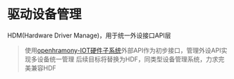 # 驱动设备管理

HDM(Hardware Driver Manage)，用于统一外设接口API层

> 使用[openhramony-IOT硬件子系统](https://gitee.com/openharmony/iothardware_peripheral)外部API作为初步接口，管理外设API实现多设备统一管理
> 后续目标将替换为HDF，同类型设备管理系统，力求完美兼容HDF
